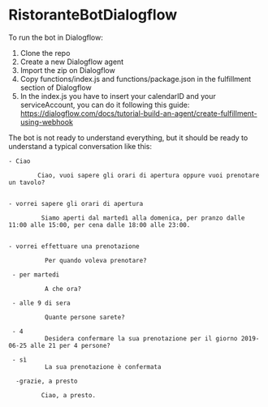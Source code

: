 # RistoranteBotDialogflow

To run the bot in Dialogflow:

1) Clone the repo
2) Create a new Dialogflow agent
3) Import the zip on Dialogflow
4) Copy functions/index.js and functions/package.json in the fulfillment section of Dialogflow 
5) In the index.js you have to insert your calendarID and your serviceAccount, you can do it following this guide:
https://dialogflow.com/docs/tutorial-build-an-agent/create-fulfillment-using-webhook


The bot is not ready to understand everything, but it should be ready to understand a typical conversation like this:


```
- Ciao

        Ciao, vuoi sapere gli orari di apertura oppure vuoi prenotare un tavolo?
        
        
- vorrei sapere gli orari di apertura
       
         Siamo aperti dal martedì alla domenica, per pranzo dalle 11:00 alle 15:00, per cena dalle 18:00 alle 23:00.


- vorrei effettuare una prenotazione
          
          Per quando voleva prenotare?
         
 - per martedi
          
          A che ora?
 
 - alle 9 di sera
 
          Quante persone sarete?
 
 - 4
          Desidera confermare la sua prenotazione per il giorno 2019-06-25 alle 21 per 4 persone?
 
 - sì 
          La sua prenotazione è confermata 
        
  -grazie, a presto
  
         Ciao, a presto.       
```
